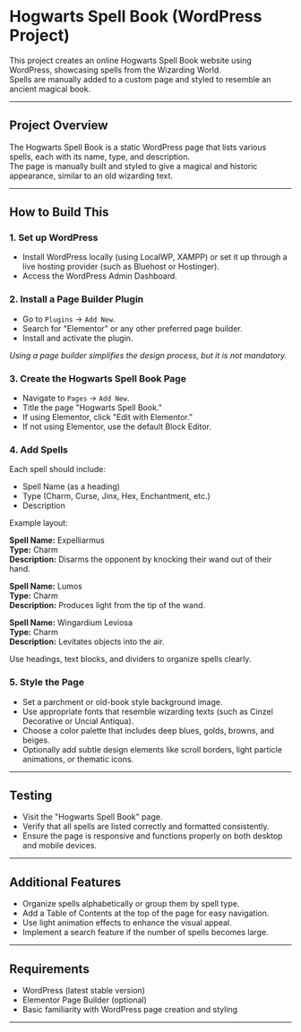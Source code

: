 # Hogwarts Spell Book (WordPress Project)

This project creates an online Hogwarts Spell Book website using WordPress, showcasing spells from the Wizarding World.  
Spells are manually added to a custom page and styled to resemble an ancient magical book.

---

## Project Overview

The Hogwarts Spell Book is a static WordPress page that lists various spells, each with its name, type, and description.  
The page is manually built and styled to give a magical and historic appearance, similar to an old wizarding text.

---

## How to Build This

### 1. Set up WordPress

- Install WordPress locally (using LocalWP, XAMPP) or set it up through a live hosting provider (such as Bluehost or Hostinger).
- Access the WordPress Admin Dashboard.

### 2. Install a Page Builder Plugin

- Go to `Plugins` → `Add New`.
- Search for "Elementor" or any other preferred page builder.
- Install and activate the plugin.

*Using a page builder simplifies the design process, but it is not mandatory.*

### 3. Create the Hogwarts Spell Book Page

- Navigate to `Pages` → `Add New`.
- Title the page "Hogwarts Spell Book."
- If using Elementor, click "Edit with Elementor."
- If not using Elementor, use the default Block Editor.

### 4. Add Spells

Each spell should include:

- Spell Name (as a heading)
- Type (Charm, Curse, Jinx, Hex, Enchantment, etc.)
- Description

Example layout:

**Spell Name:** Expelliarmus  
**Type:** Charm  
**Description:** Disarms the opponent by knocking their wand out of their hand.

**Spell Name:** Lumos  
**Type:** Charm  
**Description:** Produces light from the tip of the wand.

**Spell Name:** Wingardium Leviosa  
**Type:** Charm  
**Description:** Levitates objects into the air.

Use headings, text blocks, and dividers to organize spells clearly.

### 5. Style the Page

- Set a parchment or old-book style background image.
- Use appropriate fonts that resemble wizarding texts (such as Cinzel Decorative or Uncial Antiqua).
- Choose a color palette that includes deep blues, golds, browns, and beiges.
- Optionally add subtle design elements like scroll borders, light particle animations, or thematic icons.

---

## Testing

- Visit the "Hogwarts Spell Book" page.
- Verify that all spells are listed correctly and formatted consistently.
- Ensure the page is responsive and functions properly on both desktop and mobile devices.

---

## Additional Features

- Organize spells alphabetically or group them by spell type.
- Add a Table of Contents at the top of the page for easy navigation.
- Use light animation effects to enhance the visual appeal.
- Implement a search feature if the number of spells becomes large.

---

## Requirements

- WordPress (latest stable version)
- Elementor Page Builder (optional)
- Basic familiarity with WordPress page creation and styling

---



